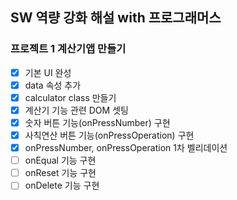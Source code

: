 ## SW 역량 강화 해설 with 프로그래머스
### 프로젝트 1 계산기앱 만들기

- [x] 기본 UI 완성
- [x] data 속성 추가
- [x] calculator class 만들기
- [x] 계산기 기능 관련 DOM 셋팅
- [x] 숫자 버튼 기능(onPressNumber) 구현
- [x] 사칙연산 버튼 기능(onPressOperation) 구현
- [x] onPressNumber, onPressOperation 1차 벨리데이션
- [ ] onEqual 기능 구현
- [ ] onReset 기능 구현
- [ ] onDelete 기능 구현